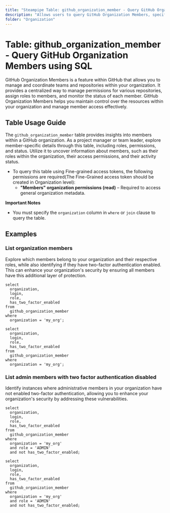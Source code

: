 ```yaml
---
title: "Steampipe Table: github_organization_member - Query GitHub Organization Members using SQL"
description: "Allows users to query GitHub Organization Members, specifically the details of members within an organization, providing insights into member profiles, roles, and status."
folder: "Organization"
---
```


# Table: github_organization_member - Query GitHub Organization Members using SQL

GitHub Organization Members is a feature within GitHub that allows you to manage and coordinate teams and repositories within your organization. It provides a centralized way to manage permissions for various repositories, assign roles to members, and monitor the status of each member. GitHub Organization Members helps you maintain control over the resources within your organization and manage member access effectively.

## Table Usage Guide

The `github_organization_member` table provides insights into members within a GitHub organization. As a project manager or team leader, explore member-specific details through this table, including roles, permissions, and status. Utilize it to uncover information about members, such as their roles within the organization, their access permissions, and their activity status.
- To query this table using Fine-grained access tokens, the following permissions are required(The Fine-Grained access token should be created in Organization level):
  - **"Members" organization permissions (read)** – Required to access general organization metadata.

**Important Notes**
- You must specify the `organization` column in `where` or `join` clause to query the table.

## Examples

### List organization members
Explore which members belong to your organization and their respective roles, while also identifying if they have two-factor authentication enabled. This can enhance your organization's security by ensuring all members have this additional layer of protection.

```sql+postgres
select
  organization,
  login,
  role,
  has_two_factor_enabled
from
  github_organization_member
where
  organization = 'my_org';
```

```sql+sqlite
select
  organization,
  login,
  role,
  has_two_factor_enabled
from
  github_organization_member
where
  organization = 'my_org';
```

### List admin members with two factor authentication disabled
Identify instances where administrative members in your organization have not enabled two-factor authentication, allowing you to enhance your organization's security by addressing these vulnerabilities.

```sql+postgres
select
  organization,
  login,
  role,
  has_two_factor_enabled
from
  github_organization_member
where
  organization = 'my_org'
  and role = 'ADMIN'
  and not has_two_factor_enabled;
```

```sql+sqlite
select
  organization,
  login,
  role,
  has_two_factor_enabled
from
  github_organization_member
where
  organization = 'my_org'
  and role = 'ADMIN'
  and not has_two_factor_enabled;
```